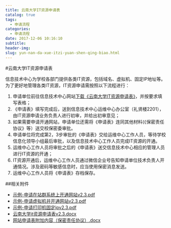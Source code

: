 ```yaml
---
title: 云南大学IT资源申请表
catalog: true
tags:
  - 申请流程
categories:
  - 申请流程
date: 2017-12-06 10:16:10
subtitle:
header-img:
slug: yun-nan-da-xue-itzi-yuan-shen-qing-biao.html
---
```


#云南大学IT资源申请表

信息技术中心为学校各部门提供各类IT资源，包括域名、虚拟机、固定IP地址等。为了更好地管理各类IT资源，IT资源申请需按照以下流程进行：

1. 申请单位前往信息技术中心网站[下载《云南大学IT资源申请表》](http://www.itc.ynu.edu.cn/docs/2016-12/20161220150328975034.docx)，并按要求填写表格；
2. 《申请表》填写完成后，送到信息技术中心运维中心办公室（礼贤楼2201），由IT资源申请业务负责人进行初审，并给出初审意见；
3. 如果需要申请开通网站，申请单位还需将《申请表》连同其他材料(《保密责任协议》等）送交校保密委审批。
4. 申请单位将完成第2，3步审批的《申请表》交给运维中心工作人员，等待学校信息化领导小组最后审批，以及信息技术中心工作人员完成IT资源的开通。
5. 运维中心工作人员将审批之后的《申请表》送交信息技术中心相应的管理人员进行IT资源的开通；
6. IT资源开通后，运维中心工作人员通过微信企业号告知申请单位技术负责人开通情况。涉及密码等敏感信息时，应当使用保密消息发送。
7. 运维中心工作人员将《申请表》存档保存。



##相关附件

- [示例-申请在站群系统上开通网站v2.3.pdf](http://www.itc.ynu.edu.cn/system/_content/download.jsp?urltype=news.DownloadAttachUrl&owner=1355056356&wbfileid=2127399)
- [示例-申请虚拟机并开通网站v2.3.pdf](http://www.itc.ynu.edu.cn/system/_content/download.jsp?urltype=news.DownloadAttachUrl&owner=1355056356&wbfileid=2127398)
- [示例-申请打印机固定ipv2.3.pdf](http://www.itc.ynu.edu.cn/system/_content/download.jsp?urltype=news.DownloadAttachUrl&owner=1355056356&wbfileid=2127397)
- [云南大学it资源申请表v2.3.docx](http://www.itc.ynu.edu.cn/system/_content/download.jsp?urltype=news.DownloadAttachUrl&owner=1355056356&wbfileid=2218737)
- [网站申请表附加内容（保密责任协议）.docx](http://www.itc.ynu.edu.cn/system/_content/download.jsp?urltype=news.DownloadAttachUrl&owner=1355056356&wbfileid=2127401)



